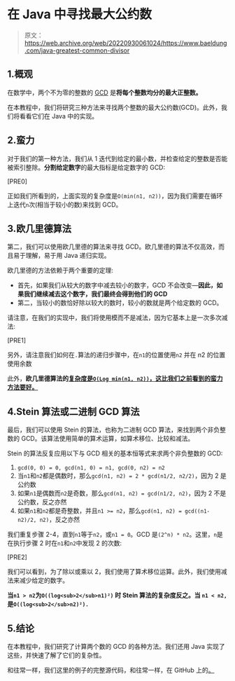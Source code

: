 # 在 Java 中寻找最大公约数

> 原文：<https://web.archive.org/web/20220930061024/https://www.baeldung.com/java-greatest-common-divisor>

## 1.概观

在数学中，两个不为零的整数的 [GCD](https://web.archive.org/web/20221127165209/https://en.wikipedia.org/wiki/Greatest_common_divisor) 是**将每个整数均分的最大正整数。**

在本教程中，我们将研究三种方法来寻找两个整数的最大公约数(GCD)。此外，我们将看看它们在 Java 中的实现。

## 2.蛮力

对于我们的第一种方法，我们从 1 迭代到给定的最小数，并检查给定的整数是否能被索引整除。**分割给定数字**的最大指标是给定数字的 GCD:

[PRE0]

正如我们所看到的，上面实现的复杂度是`O(min(n1, n2))`，因为我们需要在循环上迭代`n`次(相当于较小的数)来找到 GCD。

## 3.欧几里德算法

第二，我们可以使用欧几里德的算法来寻找 GCD。欧几里德的算法不仅高效，而且易于理解，易于用 Java 递归实现。

欧几里德的方法依赖于两个重要的定理:

*   首先，如果我们从较大的数字中减去较小的数字，GCD 不会改变—**因此，如果我们继续减去这个数字，我们最终会得到他们的 GCD**
*   第二，当较小的数恰好除以较大的数时，较小的数就是两个给定数的 GCD。

请注意，在我们的实现中，我们将使用模而不是减法，因为它基本上是一次多次减法:

[PRE1]

另外，请注意我们如何在`.`算法的递归步骤中，在`n1`的位置使用`n2` 并在 n2 的位置使用余数

此外，**欧几里德算法的[复杂度是`O(Log min(n1, n2))`，这比我们之前看到的蛮力方法要好。](/web/20221127165209/https://www.baeldung.com/cs/euclid-time-complexity)**

## 4.Stein 算法或二进制 GCD 算法

最后，我们可以使用 Stein 的算法，也称为二进制 GCD 算法，来找到两个非负整数的 GCD。该算法使用简单的算术运算，如算术移位、比较和减法。

Stein 的算法反复应用以下与 GCD 相关的基本恒等式来求两个非负整数的 GCD:

1.  `gcd(0, 0) = 0, gcd(n1, 0) = n1, gcd(0, n2) = n2`
2.  当`n1`和`n2`都是偶数时，那么`gcd(n1, n2) = 2 * gcd(n1/2, n2/2)`，因为 2 是公约数
3.  如果`n1`是偶数而`n2`是奇数，那么`gcd(n1, n2) = gcd(n1/2, n2)`，因为 2 不是公约数，反之亦然
4.  如果`n1`和`n2`都是奇整数，并且`n1 >= n2`，那么`gcd(n1, n2) = gcd((n1-n2)/2, n2)`，反之亦然

我们重复步骤 2-4，直到`n1`等于`n2`，或`n1 = 0`。GCD 是`(2^n) * n2`。这里，`n`是在执行步骤 2 时在`n1`和`n2`中发现 2 的次数:

[PRE2]

我们可以看到，为了除以或乘以 2，我们使用了算术移位运算。此外，我们使用减法来减少给定的数字。

**当`n1 > n2`为`O((log<sub>2</sub>n1)²)` 时 Stein 算法的复杂度反之。当 `n1 < n2,` 是`O((log<sub>2</sub>n2)²).`**

## 5.结论

在本教程中，我们研究了计算两个数的 GCD 的各种方法。我们还用 Java 实现了这些，并快速了解了它们的复杂性。

和往常一样，我们这里的例子的完整源代码，和往常一样，在 GitHub 上的[。](https://web.archive.org/web/20221127165209/https://github.com/eugenp/tutorials/tree/master/core-java-modules/core-java-lang-math)